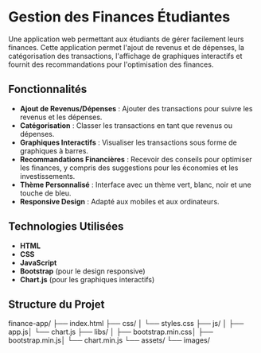 # Gestion des Finances Étudiantes

Une application web permettant aux étudiants de gérer facilement leurs finances. Cette application permet l'ajout de revenus et de dépenses, la catégorisation des transactions, l'affichage de graphiques interactifs et fournit des recommandations pour l'optimisation des finances.

## Fonctionnalités

- **Ajout de Revenus/Dépenses** : Ajouter des transactions pour suivre les revenus et les dépenses.
- **Catégorisation** : Classer les transactions en tant que revenus ou dépenses.
- **Graphiques Interactifs** : Visualiser les transactions sous forme de graphiques à barres.
- **Recommandations Financières** : Recevoir des conseils pour optimiser les finances, y compris des suggestions pour les économies et les investissements.
- **Thème Personnalisé** : Interface avec un thème vert, blanc, noir et une touche de bleu.
- **Responsive Design** : Adapté aux mobiles et aux ordinateurs.

## Technologies Utilisées

- **HTML**
- **CSS**
- **JavaScript**
- **Bootstrap** (pour le design responsive)
- **Chart.js** (pour les graphiques interactifs)

## Structure du Projet

finance-app/ 
            ├── index.html
            ├── css/ 
              │ 
              └── styles.css
            ├── js/ 
                │ 
                ├── app.js│ 
                └── chart.js
            ├── libs/ 
                │ 
                ├── bootstrap.min.css│ 
                ├── bootstrap.min.js│ 
                └── chart.min.js
            └── assets/ 
                └── images/
